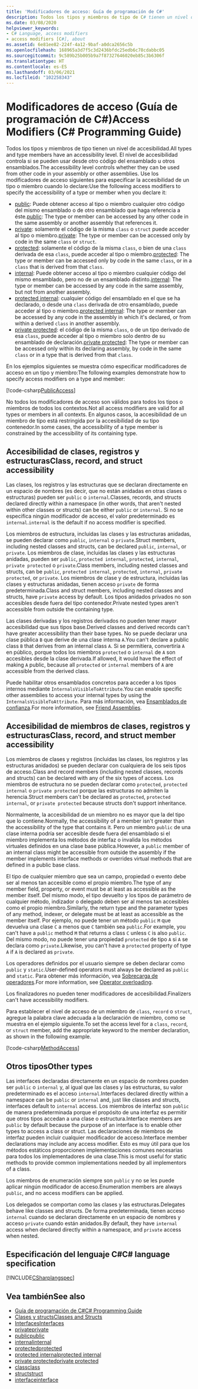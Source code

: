 ```yaml
---
title: 'Modificadores de acceso: Guía de programación de C#'
description: Todos los tipos y miembros de tipo de C# tienen un nivel de accesibilidad que controla si se pueden usar desde otro código. Revise esta lista de modificadores de acceso.
ms.date: 03/08/2020
helpviewer_keywords:
- C# Language, access modifiers
- access modifiers [C#], about
ms.assetid: 6e81ee82-224f-4a12-9baf-a0dca2656c5b
ms.openlocfilehash: 168965a3d7f5c3d2436bfdc25edb6c78cdabbc05
ms.sourcegitcommit: 9c589b25b005b9a7f87327646020eb85c3b6306f
ms.translationtype: HT
ms.contentlocale: es-ES
ms.lasthandoff: 03/06/2021
ms.locfileid: "102258343"
---
```

# <a name="access-modifiers-c-programming-guide"></a><span data-ttu-id="63269-104">Modificadores de acceso (Guía de programación de C#)</span><span class="sxs-lookup"><span data-stu-id="63269-104">Access Modifiers (C# Programming Guide)</span></span>

<span data-ttu-id="63269-105">Todos los tipos y miembros de tipo tienen un nivel de accesibilidad.</span><span class="sxs-lookup"><span data-stu-id="63269-105">All types and type members have an accessibility level.</span></span> <span data-ttu-id="63269-106">El nivel de accesibilidad controla si se pueden usar desde otro código del ensamblado u otros ensamblados.</span><span class="sxs-lookup"><span data-stu-id="63269-106">The accessibility level controls whether they can be used from other code in your assembly or other assemblies.</span></span> <span data-ttu-id="63269-107">Use los modificadores de acceso siguientes para especificar la accesibilidad de un tipo o miembro cuando lo declare:</span><span class="sxs-lookup"><span data-stu-id="63269-107">Use the following access modifiers to specify the accessibility of a type or member when you declare it:</span></span>

- <span data-ttu-id="63269-108">[public](../../language-reference/keywords/public.md): Puede obtener acceso al tipo o miembro cualquier otro código del mismo ensamblado o de otro ensamblado que haga referencia a éste.</span><span class="sxs-lookup"><span data-stu-id="63269-108">[public](../../language-reference/keywords/public.md): The type or member can be accessed by any other code in the same assembly or another assembly that references it.</span></span>
- <span data-ttu-id="63269-109">[private](../../language-reference/keywords/private.md): solamente el código de la misma `class` o `struct` puede acceder al tipo o miembro.</span><span class="sxs-lookup"><span data-stu-id="63269-109">[private](../../language-reference/keywords/private.md): The type or member can be accessed only by code in the same `class` or `struct`.</span></span>
- <span data-ttu-id="63269-110">[protected](../../language-reference/keywords/protected.md): solamente el código de la misma `class`, o bien de una `class` derivada de esa `class`, puede acceder al tipo o miembro.</span><span class="sxs-lookup"><span data-stu-id="63269-110">[protected](../../language-reference/keywords/protected.md): The type or member can be accessed only by code in the same `class`, or in a `class` that is derived from that `class`.</span></span>
- <span data-ttu-id="63269-111">[internal](../../language-reference/keywords/internal.md): Puede obtener acceso al tipo o miembro cualquier código del mismo ensamblado, pero no de un ensamblado distinto.</span><span class="sxs-lookup"><span data-stu-id="63269-111">[internal](../../language-reference/keywords/internal.md): The type or member can be accessed by any code in the same assembly, but not from another assembly.</span></span>
- <span data-ttu-id="63269-112">[protected internal](../../language-reference/keywords/protected-internal.md): cualquier código del ensamblado en el que se ha declarado, o desde una `class` derivada de otro ensamblado, puede acceder al tipo o miembro.</span><span class="sxs-lookup"><span data-stu-id="63269-112">[protected internal](../../language-reference/keywords/protected-internal.md): The type or member can be accessed by any code in the assembly in which it's declared, or from within a derived `class` in another assembly.</span></span>
- <span data-ttu-id="63269-113">[private protected](../../language-reference/keywords/private-protected.md): el código de la misma `class`, o de un tipo derivado de esa `class`, puede acceder al tipo o miembro solo dentro de su ensamblado de declaración.</span><span class="sxs-lookup"><span data-stu-id="63269-113">[private protected](../../language-reference/keywords/private-protected.md): The type or member can be accessed only within its declaring assembly, by code in the same `class` or in a type that is derived from that `class`.</span></span>

<span data-ttu-id="63269-114">En los ejemplos siguientes se muestra cómo especificar modificadores de acceso en un tipo y miembro:</span><span class="sxs-lookup"><span data-stu-id="63269-114">The following examples demonstrate how to specify access modifiers on a type and member:</span></span>

[!code-csharp[PublicAccess](~/samples/snippets/csharp/objectoriented/accessmodifiers.cs#PublicAccess)]

<span data-ttu-id="63269-115">No todos los modificadores de acceso son válidos para todos los tipos o miembros de todos los contextos.</span><span class="sxs-lookup"><span data-stu-id="63269-115">Not all access modifiers are valid for all types or members in all contexts.</span></span> <span data-ttu-id="63269-116">En algunos casos, la accesibilidad de un miembro de tipo está restringida por la accesibilidad de su tipo contenedor.</span><span class="sxs-lookup"><span data-stu-id="63269-116">In some cases, the accessibility of a type member is constrained by the accessibility of its containing type.</span></span>

## <a name="class-record-and-struct-accessibility"></a><span data-ttu-id="63269-117">Accesibilidad de clases, registros y estructuras</span><span class="sxs-lookup"><span data-stu-id="63269-117">Class, record, and struct accessibility</span></span>  

<span data-ttu-id="63269-118">Las clases, los registros y las estructuras que se declaran directamente en un espacio de nombres (es decir, que no están anidadas en otras clases o estructuras) pueden ser `public` o `internal`.</span><span class="sxs-lookup"><span data-stu-id="63269-118">Classes, records, and structs declared directly within a namespace (in other words, that aren't nested within other classes or structs) can be either `public` or `internal`.</span></span> <span data-ttu-id="63269-119">Si no se especifica ningún modificador de acceso, el valor predeterminado es `internal`.</span><span class="sxs-lookup"><span data-stu-id="63269-119">`internal` is the default if no access modifier is specified.</span></span>

<span data-ttu-id="63269-120">Los miembros de estructura, incluidas las clases y las estructuras anidadas, se pueden declarar como `public`, `internal` o `private`.</span><span class="sxs-lookup"><span data-stu-id="63269-120">Struct members, including nested classes and structs, can be declared `public`, `internal`, or `private`.</span></span> <span data-ttu-id="63269-121">Los miembros de clase, incluidas las clases y las estructuras anidadas, pueden ser `public`, `protected internal`, `protected`, `internal`, `private protected` o `private`.</span><span class="sxs-lookup"><span data-stu-id="63269-121">Class members, including nested classes and structs, can be `public`, `protected internal`, `protected`, `internal`, `private protected`, or `private`.</span></span> <span data-ttu-id="63269-122">Los miembros de clase y de estructura, incluidas las clases y estructuras anidadas, tienen acceso `private` de forma predeterminada.</span><span class="sxs-lookup"><span data-stu-id="63269-122">Class and struct members,  including nested classes and structs, have `private` access by default.</span></span> <span data-ttu-id="63269-123">Los tipos anidados privados no son accesibles desde fuera del tipo contenedor.</span><span class="sxs-lookup"><span data-stu-id="63269-123">Private nested types aren't accessible from outside the containing type.</span></span>

<span data-ttu-id="63269-124">Las clases derivadas y los registros derivados no pueden tener mayor accesibilidad que sus tipos base.</span><span class="sxs-lookup"><span data-stu-id="63269-124">Derived classes and derived records can't have greater accessibility than their base types.</span></span> <span data-ttu-id="63269-125">No se puede declarar una clase pública `B` que derive de una clase interna `A`.</span><span class="sxs-lookup"><span data-stu-id="63269-125">You can't declare a public class `B` that derives from an internal class `A`.</span></span> <span data-ttu-id="63269-126">Si se permitiera, convertiría `A` en público, porque todos los miembros `protected` o `internal` de `A` son accesibles desde la clase derivada.</span><span class="sxs-lookup"><span data-stu-id="63269-126">If allowed, it would have the effect of making `A` public, because all `protected` or `internal` members of `A` are accessible from the derived class.</span></span>

<span data-ttu-id="63269-127">Puede habilitar otros ensamblados concretos para acceder a los tipos internos mediante `InternalsVisibleToAttribute`.</span><span class="sxs-lookup"><span data-stu-id="63269-127">You can enable specific other assemblies to access your internal types by using the `InternalsVisibleToAttribute`.</span></span> <span data-ttu-id="63269-128">Para más información, vea [Ensamblados de confianza](../../../standard/assembly/friend.md).</span><span class="sxs-lookup"><span data-stu-id="63269-128">For more information, see [Friend Assemblies](../../../standard/assembly/friend.md).</span></span>

## <a name="class-record-and-struct-member-accessibility"></a><span data-ttu-id="63269-129">Accesibilidad de miembros de clases, registros y estructuras</span><span class="sxs-lookup"><span data-stu-id="63269-129">Class, record, and struct member accessibility</span></span>  

<span data-ttu-id="63269-130">Los miembros de clases y registros (incluidas las clases, los registros y las estructuras anidados) se pueden declarar con cualquiera de los seis tipos de acceso.</span><span class="sxs-lookup"><span data-stu-id="63269-130">Class and record members (including nested classes, records and structs) can be declared with any of the six types of access.</span></span> <span data-ttu-id="63269-131">Los miembros de estructura no se pueden declarar como `protected`, `protected internal` o `private protected` porque las estructuras no admiten la herencia.</span><span class="sxs-lookup"><span data-stu-id="63269-131">Struct members can't be declared as `protected`, `protected internal`, or `private protected` because structs don't support inheritance.</span></span>

<span data-ttu-id="63269-132">Normalmente, la accesibilidad de un miembro no es mayor que la del tipo que lo contiene.</span><span class="sxs-lookup"><span data-stu-id="63269-132">Normally, the accessibility of a member isn't greater than the accessibility of the type that contains it.</span></span> <span data-ttu-id="63269-133">Pero un miembro `public` de una clase interna podría ser accesible desde fuera del ensamblado si el miembro implementa los métodos de interfaz o invalida los métodos virtuales definidos en una clase base pública.</span><span class="sxs-lookup"><span data-stu-id="63269-133">However, a `public` member of an internal class might be accessible from outside the assembly if the member implements interface methods or overrides virtual methods that are defined in a public base class.</span></span>

<span data-ttu-id="63269-134">El tipo de cualquier miembro que sea un campo, propiedad o evento debe ser al menos tan accesible como el propio miembro.</span><span class="sxs-lookup"><span data-stu-id="63269-134">The type of any member field, property, or event must be at least as accessible as the member itself.</span></span> <span data-ttu-id="63269-135">Del mismo modo, el tipo devuelto y los tipos de parámetro de cualquier método, indizador o delegado deben ser al menos tan accesibles como el propio miembro.</span><span class="sxs-lookup"><span data-stu-id="63269-135">Similarly, the return type and the parameter types of any method, indexer, or delegate must be at least as accessible as the member itself.</span></span> <span data-ttu-id="63269-136">Por ejemplo, no puede tener un método `public` `M` que devuelva una clase `C` a menos que `C` también sea `public`.</span><span class="sxs-lookup"><span data-stu-id="63269-136">For example, you can't have a `public` method `M` that returns a class `C` unless `C` is also `public`.</span></span> <span data-ttu-id="63269-137">Del mismo modo, no puede tener una propiedad `protected` de tipo `A` si `A` se declara como `private`.</span><span class="sxs-lookup"><span data-stu-id="63269-137">Likewise, you can't have a `protected` property of type `A` if `A` is declared as `private`.</span></span>

<span data-ttu-id="63269-138">Los operadores definidos por el usuario siempre se deben declarar como `public` y `static`.</span><span class="sxs-lookup"><span data-stu-id="63269-138">User-defined operators must always be declared as `public` and `static`.</span></span> <span data-ttu-id="63269-139">Para obtener más información, vea [Sobrecarga de operadores](../../language-reference/operators/operator-overloading.md).</span><span class="sxs-lookup"><span data-stu-id="63269-139">For more information, see [Operator overloading](../../language-reference/operators/operator-overloading.md).</span></span>

<span data-ttu-id="63269-140">Los finalizadores no pueden tener modificadores de accesibilidad.</span><span class="sxs-lookup"><span data-stu-id="63269-140">Finalizers can't have accessibility modifiers.</span></span>

<span data-ttu-id="63269-141">Para establecer el nivel de acceso de un miembro de `class`, `record` o `struct`, agregue la palabra clave adecuada a la declaración de miembro, como se muestra en el ejemplo siguiente.</span><span class="sxs-lookup"><span data-stu-id="63269-141">To set the access level for a `class`, `record`, or `struct` member, add the appropriate keyword to the member declaration, as shown in the following example.</span></span>

[!code-csharp[MethodAccess](~/samples/snippets/csharp/objectoriented/accessmodifiers.cs#MethodAccess)]

## <a name="other-types"></a><span data-ttu-id="63269-142">Otros tipos</span><span class="sxs-lookup"><span data-stu-id="63269-142">Other types</span></span>

<span data-ttu-id="63269-143">Las interfaces declaradas directamente en un espacio de nombres pueden ser `public` o `internal` y, al igual que las clases y las estructuras, su valor predeterminado es el acceso `internal`.</span><span class="sxs-lookup"><span data-stu-id="63269-143">Interfaces declared directly within a namespace can be `public` or `internal` and, just like classes and structs, interfaces default to `internal` access.</span></span> <span data-ttu-id="63269-144">Los miembros de interfaz son `public` de manera predeterminada porque el propósito de una interfaz es permitir que otros tipos accedan a una clase o estructura.</span><span class="sxs-lookup"><span data-stu-id="63269-144">Interface members are `public` by default because the purpose of an interface is to enable other types to access a class or struct.</span></span> <span data-ttu-id="63269-145">Las declaraciones de miembros de interfaz pueden incluir cualquier modificador de acceso.</span><span class="sxs-lookup"><span data-stu-id="63269-145">Interface member declarations may include any access modifier.</span></span> <span data-ttu-id="63269-146">Esto es muy útil para que los métodos estáticos proporcionen implementaciones comunes necesarias para todos los implementadores de una clase.</span><span class="sxs-lookup"><span data-stu-id="63269-146">This is most useful for static methods to provide common implementations needed by all implementors of a class.</span></span>

<span data-ttu-id="63269-147">Los miembros de enumeración siempre son `public` y no se les puede aplicar ningún modificador de acceso.</span><span class="sxs-lookup"><span data-stu-id="63269-147">Enumeration members are always `public`, and no access modifiers can be applied.</span></span>

<span data-ttu-id="63269-148">Los delegados se comportan como las clases y las estructuras.</span><span class="sxs-lookup"><span data-stu-id="63269-148">Delegates behave like classes and structs.</span></span> <span data-ttu-id="63269-149">De forma predeterminada, tienen acceso `internal` cuando se declaran directamente en un espacio de nombres y acceso `private` cuando están anidados.</span><span class="sxs-lookup"><span data-stu-id="63269-149">By default, they have `internal` access when declared directly within a namespace, and `private` access when nested.</span></span>

## <a name="c-language-specification"></a><span data-ttu-id="63269-150">Especificación del lenguaje C#</span><span class="sxs-lookup"><span data-stu-id="63269-150">C# language specification</span></span>

[!INCLUDE[CSharplangspec](~/includes/csharplangspec-md.md)]  

## <a name="see-also"></a><span data-ttu-id="63269-151">Vea también</span><span class="sxs-lookup"><span data-stu-id="63269-151">See also</span></span>

- [<span data-ttu-id="63269-152">Guía de programación de C#</span><span class="sxs-lookup"><span data-stu-id="63269-152">C# Programming Guide</span></span>](../index.md)
- [<span data-ttu-id="63269-153">Clases y structs</span><span class="sxs-lookup"><span data-stu-id="63269-153">Classes and Structs</span></span>](./index.md)
- [<span data-ttu-id="63269-154">Interfaces</span><span class="sxs-lookup"><span data-stu-id="63269-154">Interfaces</span></span>](../interfaces/index.md)
- [<span data-ttu-id="63269-155">private</span><span class="sxs-lookup"><span data-stu-id="63269-155">private</span></span>](../../language-reference/keywords/private.md)
- [<span data-ttu-id="63269-156">public</span><span class="sxs-lookup"><span data-stu-id="63269-156">public</span></span>](../../language-reference/keywords/public.md)
- [<span data-ttu-id="63269-157">internal</span><span class="sxs-lookup"><span data-stu-id="63269-157">internal</span></span>](../../language-reference/keywords/internal.md)
- [<span data-ttu-id="63269-158">protected</span><span class="sxs-lookup"><span data-stu-id="63269-158">protected</span></span>](../../language-reference/keywords/protected.md)
- [<span data-ttu-id="63269-159">protected internal</span><span class="sxs-lookup"><span data-stu-id="63269-159">protected internal</span></span>](../../language-reference/keywords/protected-internal.md)
- [<span data-ttu-id="63269-160">private protected</span><span class="sxs-lookup"><span data-stu-id="63269-160">private protected</span></span>](../../language-reference/keywords/private-protected.md)
- [<span data-ttu-id="63269-161">class</span><span class="sxs-lookup"><span data-stu-id="63269-161">class</span></span>](../../language-reference/keywords/class.md)
- [<span data-ttu-id="63269-162">struct</span><span class="sxs-lookup"><span data-stu-id="63269-162">struct</span></span>](../../language-reference/builtin-types/struct.md)
- [<span data-ttu-id="63269-163">interface</span><span class="sxs-lookup"><span data-stu-id="63269-163">interface</span></span>](../../language-reference/keywords/interface.md)
